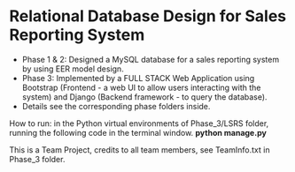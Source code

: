 # Relational Database Design for Sales Reporting System

* Phase 1 & 2: Designed a MySQL database for a sales reporting system by using EER model design.
* Phase 3: Implemented by a FULL STACK Web Application using Bootstrap (Frontend - a web UI to allow users interacting with the system) and Django (Backend framework - to query the database).
* Details see the corresponding phase folders inside.

How to run: in the Python virtual environments of Phase_3/LSRS folder, running the following code in the terminal window.
**python manage.py**

This is a Team Project, credits to all team members, see TeamInfo.txt in Phase_3 folder.



